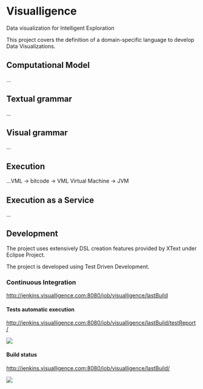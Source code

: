# Visualligence

Data visualization for Intelligent Exploration

This project covers the definition of a domain-specific language to develop Data Visualizations.



## Computational Model

...

## Textual grammar

...

## Visual grammar

...

## Execution

...VML -> bitcode -> VML Virtual Machine -> JVM

## Execution as a Service

...

## Development

The project uses extensively DSL creation features provided by XText under Eclipse Project.

The project is developed using Test Driven Development.

### Continuous Integration

http://jenkins.visualligence.com:8080/job/visualligence/lastBuild

#### Tests automatic execution

http://jenkins.visualligence.com:8080/job/visualligence/lastBuild/testReport/

<img src="http://jenkins.visualligence.com:8080/job/visualligence/test/trend?width=800&height=150"/>

#### Build status

http://jenkins.visualligence.com:8080/job/visualligence/lastBuild/

<img src="http://jenkins.visualligence.com:8080/job/visualligence/lastBuild/buildStatus"/>

